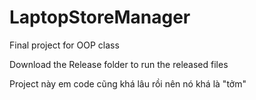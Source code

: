 # LaptopStoreManager
Final project for OOP class

Download the Release folder to run the released files

Project này em code cũng khá lâu rồi nên nó khá là "tởm"
